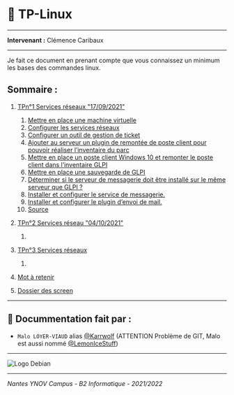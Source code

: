 # 🐧 TP-Linux
***
**Intervenant :** Clémence Caribaux
***
Je fait ce document en prenant compte que vous connaissez un minimum les bases des commandes linux.
## Sommaire :
1) [TPn°1 Services réseaux "17/09/2021"](https://github.com/Cours-a-Ynov/TP-Linux/blob/main/TP1.md#1--mettre-en-place-une-machine-virtuelle)

    1) [Mettre en place une machine virtuelle](https://github.com/Cours-a-Ynov/TP-Linux/blob/main/TP1.md#1--mettre-en-place-une-machine-virtuelle)
    2) [Configurer les services réseaux](https://github.com/Cours-a-Ynov/TP-Linux/blob/main/TP1.md#2--configurer-les-services-réseaux)
    3) [Configurer un outil de gestion de ticket](https://github.com/Cours-a-Ynov/TP-Linux/blob/main/TP1.md#3--configurer-un-outil-de-gestion-de-ticket)
    4) [Ajouter au serveur un plugin de remontée de poste client pour pouvoir réaliser l’inventaire du parc](https://github.com/Cours-a-Ynov/TP-Linux/blob/main/TP1.md#4--ajoutez-au-serveur-un-plugin-de-remontée-de-poste-client-pour-pouvoir-réaliser-linventaire-du-parc)
    5) [Mettre en place un poste client Windows 10 et remonter le poste client dans l’inventaire GLPI](https://github.com/Cours-a-Ynov/TP-Linux/blob/main/TP1.md#5--mettre-en-place-un-poste-client-windows-10-et-remonter-le-poste-client-dans-linventaire-glpi)
    6) [Mettre en place une sauvegarde de GLPI](https://github.com/Cours-a-Ynov/TP-Linux/blob/main/TP1.md#6--mettre-en-place-une-sauvegarde-de-glpi)
    7) [Déterminer si le serveur de messagerie doit être installé sur le même serveur que GLPI ?](https://github.com/Cours-a-Ynov/TP-Linux/blob/main/TP1.md#7--déterminer-si-le-serveur-de-messagerie-doit-être-installé-sur-le-même-serveur-que-glpi--option)
    8) [Installer et configurer le service de messagerie.](https://github.com/Cours-a-Ynov/TP-Linux/blob/main/TP1.md#8--installer-et-configurer-le-service-de-messagerie-option)
    9) [Installer et configurer le plugin d’envoi de mail.](https://github.com/Cours-a-Ynov/TP-Linux/blob/main/TP1.md#9--installer-et-configurer-le-plugin-denvoi-de-mail-option)
    10) [Source](https://github.com/Cours-a-Ynov/TP-Linux/blob/main/TP1.md#-source-)

2) [TPn°2 Services réseau "04/10/2021"](https://github.com/Cours-a-Ynov/TP-Linux/blob/main/TP2.md#-tpn2)

    1)

3) [TPn°3 Services réseaux](https://github.com/Cours-a-Ynov/TP-Linux/blob/main/TP3.md#-tpn3)

    1)

4) [Mot à retenir](https://github.com/Cours-a-Ynov/TP-Linux/blob/main/motaretenir.md#mot-a-retenir-)

5) [Dossier des screen](https://github.com/Cours-a-Ynov/TP-Linux/tree/main/Image)

***
## 👤 Docummentation fait par :
- ``Malo LOYER-VIAUD`` alias [@Karrwolf](https://github.com/Karrwolf) (ATTENTION Problème de GIT, Malo est aussi nommé [@LemonIceStuff](https://github.com/LemonIceStuff))

***
![Logo Debian](https://images-wixmp-ed30a86b8c4ca887773594c2.wixmp.com/f/23b88179-ec54-450c-8969-d7913da8e013/d1rbqib-dae623c9-3c03-42f4-9778-52a76acb7347.jpg?token=eyJ0eXAiOiJKV1QiLCJhbGciOiJIUzI1NiJ9.eyJpc3MiOiJ1cm46YXBwOjdlMGQxODg5ODIyNjQzNzNhNWYwZDQxNWVhMGQyNmUwIiwic3ViIjoidXJuOmFwcDo3ZTBkMTg4OTgyMjY0MzczYTVmMGQ0MTVlYTBkMjZlMCIsImF1ZCI6WyJ1cm46c2VydmljZTpmaWxlLmRvd25sb2FkIl0sIm9iaiI6W1t7InBhdGgiOiIvZi8yM2I4ODE3OS1lYzU0LTQ1MGMtODk2OS1kNzkxM2RhOGUwMTMvZDFyYnFpYi1kYWU2MjNjOS0zYzAzLTQyZjQtOTc3OC01MmE3NmFjYjczNDcuanBnIn1dXX0.CqOPQiOZP-4MpvHyMqfg9BOL2t613AYwjBrYy4WH5Bs "Le logo Debian")

***
*Nantes YNOV Campus - B2 Informatique - 2021/2022*
